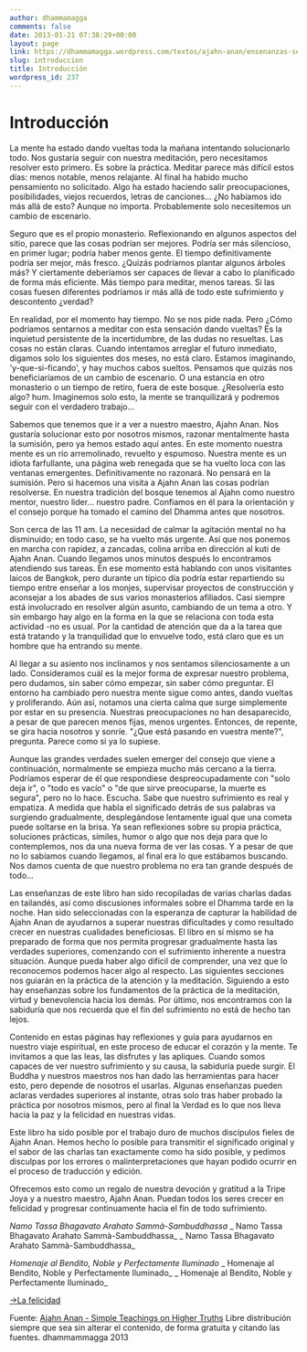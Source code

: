 ```yaml
---
author: dhammamagga
comments: false
date: 2013-01-21 07:38:29+00:00
layout: page
link: https://dhammamagga.wordpress.com/textos/ajahn-anan/ensenanzas-sencillas-sobre-realidades-superiores/introduccion/
slug: introduccion
title: Introducción
wordpress_id: 237
---
```


# Introducción


La mente ha estado dando vueltas toda la mañana intentando solucionarlo todo. Nos gustaría seguir con nuestra meditación, pero necesitamos resolver esto primero. Es sobre la práctica. Meditar parece más difícil estos días: menos notable, menos relajante. Al final ha habido mucho pensamiento no solicitado. Algo ha estado haciendo salir preocupaciones, posibilidades, viejos recuerdos, letras de canciones... ¿No habíamos ido más allá de esto? Aunque no importa. Probablemente solo necesitemos un cambio de escenario.

Seguro que es el propio monasterio. Reflexionando en algunos aspectos del sitio, parece que las cosas podrían ser mejores. Podría ser más silencioso, en primer lugar; podría haber menos gente. El tiempo definitivamente podría ser mejor, más fresco. ¿Quizás podríamos plantar algunos árboles más? Y ciertamente deberíamos ser capaces de llevar a cabo lo planificado de forma más eficiente. Más tiempo para meditar, menos tareas. Si las cosas fuesen diferentes podríamos ir más allá de todo este sufrimiento y descontento ¿verdad?

En realidad, por el momento hay tiempo. No se nos pide nada. Pero ¿Cómo podríamos sentarnos a meditar con esta sensación dando vueltas? Es la inquietud persistente de la incertidumbre, de las dudas no resueltas. Las cosas no están claras. Cuando intentamos arreglar el futuro inmediato, digamos solo los siguientes dos meses, no está claro. Estamos imaginando, 'y-que-si-ficando', y hay muchos cabos sueltos. Pensamos que quizás nos beneficiaríamos de un cambio de escenario. O una estancia en otro monasterio o un tiempo de retiro, fuera de este bosque. ¿Resolvería esto algo? hum. Imaginemos solo esto, la mente se tranquilizará y podremos seguir con el verdadero trabajo...

Sabemos que tenemos que ir a ver a nuestro maestro, Ajahn Anan. Nos gustaría solucionar esto por nosotros mismos, razonar mentalmente hasta la sumisión, pero ya hemos estado aquí antes. En este momento nuestra mente es un río arremolinado, revuelto y espumoso. Nuestra mente es un idiota farfullante, una página web renegada que se ha vuelto loca con las ventanas emergentes. Definitivamente no razonará. No pensará en la sumisión. Pero si hacemos una visita a Ajahn Anan las cosas podrían resolverse. En nuestra tradición del bosque tenemos al Ajahn como nuestro mentor, nuestro lider... nuestro padre. Confiamos en él para la orientación y el consejo porque ha tomado el camino del Dhamma antes que nosotros.

Son cerca de las 11 am. La necesidad de calmar la agitación mental no ha disminuido; en todo caso, se ha vuelto más urgente. Así que nos ponemos en marcha con rapidez, a zancadas, colina arriba en dirección al kuti de Ajahn Anan. Cuando llegamos unos minutos después lo encontramos atendiendo sus tareas. En ese momento está hablando con unos visitantes laicos de Bangkok, pero durante un típico día podría estar repartiendo su tiempo entre enseñar a los monjes, supervisar proyectos de construcción y aconsejar a los abades de sus varios monasterios afiliados. Casi siempre está involucrado en resolver algún asunto, cambiando de un tema a otro. Y sin embargo hay algo en la forma en la que se relaciona con toda esta actividad -no es usual. Por la cantidad de atención que da a la tarea que está tratando y la tranquilidad que lo envuelve todo, está claro que es un hombre que ha entrando su mente.

Al llegar a su asiento nos inclinamos y nos sentamos silenciosamente a un lado. Consideramos cuál es la mejor forma de expresar nuestro problema, pero dudamos, sin saber cómo empezar, sin saber cómo preguntar. El entorno ha cambiado pero nuestra mente sigue como antes, dando vueltas y proliferando. Aún así, notamos una cierta calma que surge simplemente por estar en su presencia. Nuestras preocupaciones no han desaparecido, a pesar de que parecen menos fijas, menos urgentes. Entonces, de repente, se gira hacia nosotros y sonríe. "¿Que está pasando en vuestra mente?", pregunta. Parece como si ya lo supiese.

Aunque las grandes verdades suelen emerger del consejo que viene a continuación, normalmente se empieza mucho más cercano a la tierra. Podríamos esperar de él que respondiese despreocupadamente con "solo deja ir", o "todo es vacío" o "de que sirve preocuparse, la muerte es segura", pero no lo hace. Escucha. Sabe que nuestro sufrimiento es real y empatiza. A medida que habla el significado detrás de sus palabras va surgiendo gradualmente, desplegándose lentamente igual que una cometa puede soltarse en la brisa. Ya sean reflexiones sobre su propia práctica, soluciones prácticas, símiles, humor o algo que nos deja para que lo contemplemos, nos da una nueva forma de ver las cosas. Y a pesar de que no lo sabíamos cuando llegamos, al final era lo que estábamos buscando. Nos damos cuenta de que nuestro problema no era tan grande después de todo...

Las enseñanzas de este libro han sido recopiladas de varias charlas dadas en tailandés, así como discusiones informales sobre el Dhamma tarde en la noche. Han sido seleccionadas con la esperanza de capturar la habilidad de Ajahn Anan de ayudarnos a superar nuestras dificultades y como resultado crecer en nuestras cualidades beneficiosas. El libro en sí mismo se ha preparado de forma que nos permita progresar gradualmente hasta las verdades superiores, comenzando con el sufrimiento inherente a nuestra situación. Aunque pueda haber algo difícil de comprender, una vez que lo reconocemos podemos hacer algo al respecto. Las siguientes secciones nos guiarán en la práctica de la atención y la meditación. Siguiendo a esto hay enseñanzas sobre los fundamentos de la práctica de la meditación, virtud y benevolencia hacia los demás. Por último, nos encontramos con la sabiduría que nos recuerda que el fin del sufrimiento no está de hecho tan lejos.

Contenido en estas páginas hay reflexiones y guía para ayudarnos en nuestro viaje espiritual, en este proceso de educar el corazón y la mente. Te invitamos a que las leas, las disfrutes y las apliques. Cuando somos capaces de ver nuestro sufrimiento y su causa, la sabiduría puede surgir. El Buddha y nuestros maestros nos han dado las herramientas para hacer esto, pero depende de nosotros el usarlas. Algunas enseñanzas pueden aclaras verdades superiores al instante, otras solo tras haber probado la práctica por nosotros mismos, pero al final la Verdad es lo que nos lleva hacia la paz y la felicidad en nuestras vidas.

Este libro ha sido posible por el trabajo duro de muchos discípulos fieles de Ajahn Anan. Hemos hecho lo posible para transmitir el significado original y el sabor de las charlas tan exactamente como ha sido posible, y pedimos disculpas por los errores o malinterpretaciones que hayan podido ocurrir en el proceso de traducción y edición.

Ofrecemos esto como un regalo de nuestra devoción y gratitud a la Tripe Joya y a nuestro maestro, Ajahn Anan. Puedan todos los seres crecer en felicidad y progresar continuamente hacia el fin de todo sufrimiento.<!-- more -->

_Namo Tassa Bhagavato Arahato Sammà-Sambuddhassa_
_ Namo Tassa Bhagavato Arahato Sammà-Sambuddhassa_
_ Namo Tassa Bhagavato Arahato Sammà-Sambuddhassa_

_Homenaje al Bendito, Noble y Perfectamente Iluminado_
_ Homenaje al Bendito, Noble y Perfectamente Iluminado_
_ Homenaje al Bendito, Noble y Perfectamente Iluminado_




[->La felicidad](http://dhammamagga.wordpress.com/textos/ajahn-anan/ensenanzas-sencillas-sobre-realidades-superiores/la-felicidad/)


<!-- more -->


Fuente: [Ajahn Anan - Simple Teachings on Higher Truths](http://www.watmarpjan.org/en/en-book-cds.html)
Libre distribución siempre que sea sin alterar el contenido, de forma gratuita y citando las fuentes.
dhammammagga 2013
